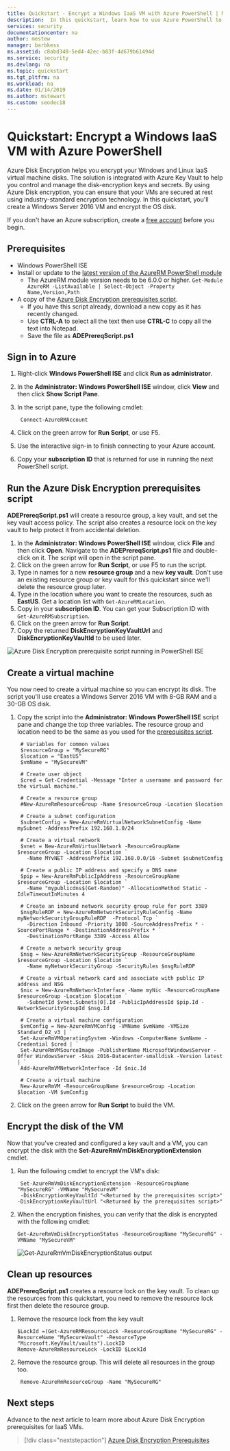 ```yaml
---
title: Quickstart - Encrypt a Windows IaaS VM with Azure PowerShell | Microsoft Docs
description:  In this quickstart, learn how to use Azure PowerShell to encrypt a Windows IaaS VM in Azure.
services: security
documentationcenter: na
author: mestew
manager: barbkess
ms.assetid: c8abd340-5ed4-42ec-b83f-4d679b61494d
ms.service: security
ms.devlang: na
ms.topic: quickstart
ms.tgt_pltfrm: na 
ms.workload: na
ms.date: 01/14/2019
ms.author: mstewart
ms.custom: seodec18
---
```

# Quickstart: Encrypt a Windows IaaS VM with Azure PowerShell

Azure Disk Encryption helps you encrypt your Windows and Linux IaaS virtual machine disks. The solution is integrated with Azure Key Vault to help you control and manage the disk-encryption keys and secrets. By using Azure Disk encryption, you can ensure that your VMs are secured at rest using industry-standard encryption technology. In this quickstart, you'll create a Windows Server 2016 VM and encrypt the OS disk.

If you don't have an Azure subscription, create a [free account](https://azure.microsoft.com/free/?WT.mc_id=A261C142F) before you begin.

## Prerequisites

- Windows PowerShell ISE
- Install or update to the [latest version of the AzureRM PowerShell module](/powershell/azure/azurerm/install-azurerm-ps?view=azurermps-6.13.0)
    - The AzureRM module version needs to be 6.0.0 or higher. `Get-Module AzureRM -ListAvailable | Select-Object -Property Name,Version,Path`
- A copy of the [Azure Disk Encryption prerequisites script](https://raw.githubusercontent.com/Azure/azure-powershell/master/src/Compute/Compute/Extension/AzureDiskEncryption/Scripts/AzureDiskEncryptionPreRequisiteSetup.ps1).
    - If you have this script already, download a new copy as it has recently changed. 
    - Use **CTRL-A** to select all the text then use **CTRL-C** to copy all the text into Notepad.
    - Save the file as **ADEPrereqScript.ps1**


## Sign in to Azure

1. Right-click **Windows PowerShell ISE** and click **Run as administrator**.
1. In the **Administrator: Windows PowerShell ISE** window, click **View** and then click **Show Script Pane**.
1. In the script pane, type the following cmdlet: 

     ```azurepowershell
      Connect-AzureRMAccount
     ```

1. Click on the green arrow for **Run Script**, or use F5. 
2. Use the interactive sign-in to finish connecting to your Azure account.
3. Copy your **subscription ID** that is returned for use in running the next PowerShell script. 

## <a name="bkmk_PrereqScript"></a> Run the Azure Disk Encryption prerequisites script
 **ADEPrereqScript.ps1** will create a resource group, a key vault, and set the key vault access policy. The script also creates a resource lock on the key vault to help protect it from accidental deletion.  

1. In the **Administrator: Windows PowerShell ISE** window, click **File** and then click **Open**. Navigate to the **ADEPrereqScript.ps1** file and double-click on it. The script will open in the script pane.
2. Click on the green arrow for **Run Script**, or use F5 to run the script. 
3. Type in names for a new **resource group** and a new **key vault**. Don't use an existing resource group or key vault for this quickstart since we'll delete the resource group later. 
4. Type in the location where you want to create the resources, such as **EastUS**. Get a location list with `Get-AzureRMLocation`.
5. Copy in your **subscription ID**. You can get your Subscription ID with `Get-AzureRMSubscription`.  
6. Click on the green arrow for **Run Script**. 
7. Copy the returned **DiskEncryptionKeyVaultUrl** and **DiskEncryptionKeyVaultId** to be used later.

![Azure Disk Encryption prerequisite script running in PowerShell ISE](media/azure-security-disk-encryption/ade-prereq-script.PNG)


## Create a virtual machine 
You now need to create a virtual machine so you can encrypt its disk. The script you'll use creates a Windows Server 2016 VM with 8-GB RAM and a 30-GB OS disk. 

1. Copy the script into the **Administrator: Windows PowerShell ISE** script pane and change the top three variables. The resource group and location need to be the same as you used for the [prerequisites script](#bkmk_PrereqScript).  

   ```azurepowershell
    # Variables for common values
    $resourceGroup = "MySecureRG"
    $location = "EastUS"
    $vmName = "MySecureVM"
    
    # Create user object
    $cred = Get-Credential -Message "Enter a username and password for the virtual machine."
    
    # Create a resource group
    #New-AzureRmResourceGroup -Name $resourceGroup -Location $location
    
    # Create a subnet configuration
    $subnetConfig = New-AzureRmVirtualNetworkSubnetConfig -Name mySubnet -AddressPrefix 192.168.1.0/24
    
    # Create a virtual network
    $vnet = New-AzureRmVirtualNetwork -ResourceGroupName $resourceGroup -Location $location `
      -Name MYvNET -AddressPrefix 192.168.0.0/16 -Subnet $subnetConfig
    
    # Create a public IP address and specify a DNS name
    $pip = New-AzureRmPublicIpAddress -ResourceGroupName $resourceGroup -Location $location `
      -Name "mypublicdns$(Get-Random)" -AllocationMethod Static -IdleTimeoutInMinutes 4
    
    # Create an inbound network security group rule for port 3389
    $nsgRuleRDP = New-AzureRmNetworkSecurityRuleConfig -Name myNetworkSecurityGroupRuleRDP  -Protocol Tcp `
      -Direction Inbound -Priority 1000 -SourceAddressPrefix * -SourcePortRange * -DestinationAddressPrefix * `
      -DestinationPortRange 3389 -Access Allow
    
    # Create a network security group
    $nsg = New-AzureRmNetworkSecurityGroup -ResourceGroupName $resourceGroup -Location $location `
      -Name myNetworkSecurityGroup -SecurityRules $nsgRuleRDP
    
    # Create a virtual network card and associate with public IP address and NSG
    $nic = New-AzureRmNetworkInterface -Name myNic -ResourceGroupName $resourceGroup -Location $location `
      -SubnetId $vnet.Subnets[0].Id -PublicIpAddressId $pip.Id -NetworkSecurityGroupId $nsg.Id
    
    # Create a virtual machine configuration
    $vmConfig = New-AzureRmVMConfig -VMName $vmName -VMSize Standard_D2_v3 | `
    Set-AzureRmVMOperatingSystem -Windows -ComputerName $vmName -Credential $cred | `
    Set-AzureRmVMSourceImage -PublisherName MicrosoftWindowsServer -Offer WindowsServer -Skus 2016-Datacenter-smalldisk -Version latest | `
    Add-AzureRmVMNetworkInterface -Id $nic.Id
    
    # Create a virtual machine
    New-AzureRmVM -ResourceGroupName $resourceGroup -Location $location -VM $vmConfig
   ```

2. Click on the green arrow for **Run Script** to build the VM.  


## Encrypt the disk of the VM
Now that you've created and configured a key vault and a VM, you can encrypt the disk with the **Set-AzureRmVmDiskEncryptionExtension** cmdlet. 
 
1. Run the following cmdlet to encrypt the VM's disk:

    ```azurepowershell
     Set-AzureRmVmDiskEncryptionExtension -ResourceGroupName "MySecureRG" -VMName "MySecureVM" `
     -DiskEncryptionKeyVaultId "<Returned by the prerequisites script>" -DiskEncryptionKeyVaultUrl "<Returned by the prerequisites script>"
     ```


1. When the encryption finishes, you can verify that the disk is encrypted with the following cmdlet: 

     ```azurepowershell
     Get-AzureRmVmDiskEncryptionStatus -ResourceGroupName "MySecureRG" -VMName "MySecureVM"
     ```
    ![Get-AzureRmVmDiskEncryptionStatus output](media/azure-security-disk-encryption/ade-get-encryption-status.PNG)
    
## Clean up resources
 **ADEPrereqScript.ps1** creates a resource lock on the key vault. To clean up the resources from this quickstart, you need to remove the resource lock first then delete the resource group. 

1. Remove the resource lock from the key vault

     ```azurepowershell
     $LockId =(Get-AzureRMResourceLock -ResourceGroupName "MySecureRG" -ResourceName "MySecureVault" -ResourceType "Microsoft.KeyVault/vaults").LockID 
     Remove-AzureRmResourceLock -LockID $LockId
      ```
    
2. Remove the resource group. This will delete all resources in the group too. 
     ```azurepowershell
      Remove-AzureRmResourceGroup -Name "MySecureRG"
      ```

## Next steps
Advance to the next article to learn more about Azure Disk Encryption prerequisites for IaaS VMs.

> [!div class="nextstepaction"]
> [Azure Disk Encryption Prerequisites](azure-security-disk-encryption-prerequisites.md)